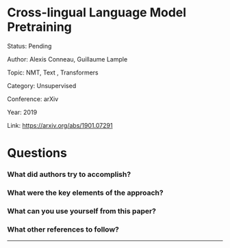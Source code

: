 # Cross-lingual Language Model Pretraining
Status: Pending

Author: Alexis Conneau, Guillaume Lample

Topic: NMT, Text , Transformers

Category: Unsupervised

Conference: arXiv

Year: 2019

Link: https://arxiv.org/abs/1901.07291

# Questions

### What did authors try to accomplish?

### What were the key elements of the approach?

### What can you use yourself from this paper?

### What other references to follow?

---